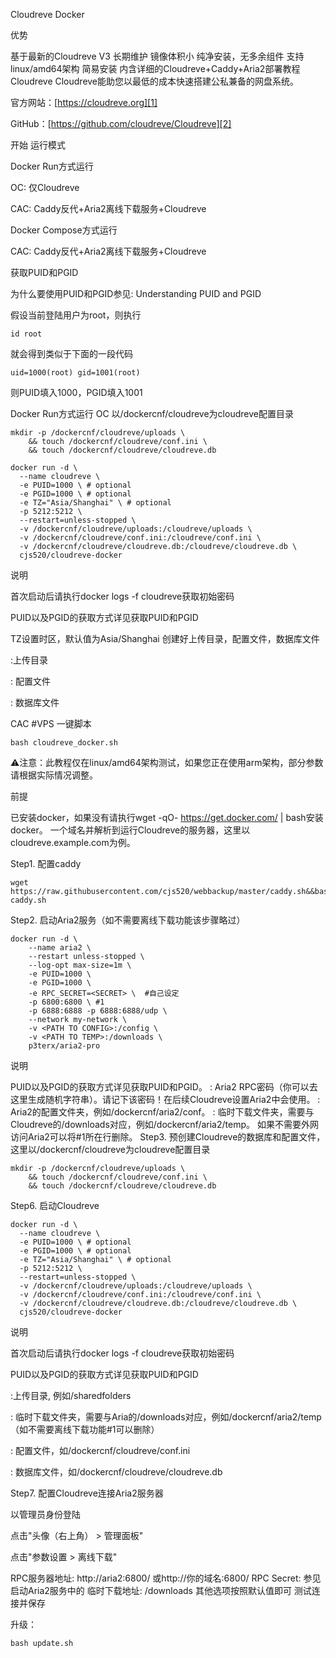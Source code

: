 
Cloudreve Docker
    

优势

基于最新的Cloudreve V3
长期维护
镜像体积小
纯净安装，无多余组件
支持linux/amd64架构
简易安装
内含详细的Cloudreve+Caddy+Aria2部署教程
Cloudreve
Cloudreve能助您以最低的成本快速搭建公私兼备的网盘系统。

官方网站：[https://cloudreve.org][1]

GitHub：[https://github.com/cloudreve/Cloudreve][2]

开始
运行模式

Docker Run方式运行

OC: 仅Cloudreve

CAC: Caddy反代+Aria2离线下载服务+Cloudreve

Docker Compose方式运行

CAC: Caddy反代+Aria2离线下载服务+Cloudreve

获取PUID和PGID

为什么要使用PUID和PGID参见: Understanding PUID and PGID

假设当前登陆用户为root，则执行

    id root

就会得到类似于下面的一段代码

    uid=1000(root) gid=1001(root)

则PUID填入1000，PGID填入1001

Docker Run方式运行
OC
以/dockercnf/cloudreve为cloudreve配置目录

    mkdir -p /dockercnf/cloudreve/uploads \
        && touch /dockercnf/cloudreve/conf.ini \
        && touch /dockercnf/cloudreve/cloudreve.db

    docker run -d \
      --name cloudreve \
      -e PUID=1000 \ # optional
      -e PGID=1000 \ # optional
      -e TZ="Asia/Shanghai" \ # optional
      -p 5212:5212 \ 
      --restart=unless-stopped \
      -v /dockercnf/cloudreve/uploads:/cloudreve/uploads \
      -v /dockercnf/cloudreve/conf.ini:/cloudreve/conf.ini \
      -v /dockercnf/cloudreve/cloudreve.db:/cloudreve/cloudreve.db \
      cjs520/cloudreve-docker

说明

首次启动后请执行docker logs -f cloudreve获取初始密码

PUID以及PGID的获取方式详见获取PUID和PGID

TZ设置时区，默认值为Asia/Shanghai
创建好上传目录，配置文件，数据库文件

<PATH TO UPLOADS>:上传目录

<PATH TO conf.ini>: 配置文件

<PATH TO cloudreve.db>: 数据库文件

CAC
#VPS 一键脚本 
```
bash cloudreve_docker.sh
```
⚠️注意：此教程仅在linux/amd64架构测试，如果您正在使用arm架构，部分参数请根据实际情况调整。

前提

已安装docker，如果没有请执行wget -qO- https://get.docker.com/ | bash安装docker。
一个域名并解析到运行Cloudreve的服务器，这里以cloudreve.example.com为例。

Step1. 配置caddy

    wget https://raw.githubusercontent.com/cjs520/webbackup/master/caddy.sh&&bash caddy.sh

Step2. 启动Aria2服务（如不需要离线下载功能该步骤略过）

    docker run -d \
        --name aria2 \
        --restart unless-stopped \
        --log-opt max-size=1m \
        -e PUID=1000 \
        -e PGID=1000 \
        -e RPC_SECRET=<SECRET> \  #自己设定
        -p 6800:6800 \ #1
        -p 6888:6888 -p 6888:6888/udp \
        --network my-network \
        -v <PATH TO CONFIG>:/config \
        -v <PATH TO TEMP>:/downloads \
        p3terx/aria2-pro

说明

PUID以及PGID的获取方式详见获取PUID和PGID。
<SECRET>: Aria2 RPC密码（你可以去这里生成随机字符串）。请记下该密码！在后续Cloudreve设置Aria2中会使用。
<PATH TO CONFIG>: Aria2的配置文件夹，例如/dockercnf/aria2/conf。
<PATH TO TEMP>: 临时下载文件夹，需要与Cloudreve的/downloads对应，例如/dockercnf/aria2/temp。
如果不需要外网访问Aria2可以将#1所在行删除。
Step3. 预创建Cloudreve的数据库和配置文件，这里以/dockercnf/cloudreve为cloudreve配置目录

    mkdir -p /dockercnf/cloudreve/uploads \
        && touch /dockercnf/cloudreve/conf.ini \
        && touch /dockercnf/cloudreve/cloudreve.db

Step6. 启动Cloudreve

    docker run -d \
      --name cloudreve \
      -e PUID=1000 \ # optional
      -e PGID=1000 \ # optional
      -e TZ="Asia/Shanghai" \ # optional
      -p 5212:5212 \ 
      --restart=unless-stopped \
      -v /dockercnf/cloudreve/uploads:/cloudreve/uploads \
      -v /dockercnf/cloudreve/conf.ini:/cloudreve/conf.ini \
      -v /dockercnf/cloudreve/cloudreve.db:/cloudreve/cloudreve.db \
      cjs520/cloudreve-docker

说明

首次启动后请执行docker logs -f cloudreve获取初始密码

PUID以及PGID的获取方式详见获取PUID和PGID

<PATH TO UPLOADS>:上传目录, 例如/sharedfolders

<PATH TO TEMP>: 临时下载文件夹，需要与Aria的/downloads对应，例如/dockercnf/aria2/temp（如不需要离线下载功能#1可以删除）

<PATH TO conf.ini>: 配置文件，如/dockercnf/cloudreve/conf.ini

<PATH TO cloudreve.db>: 数据库文件，如/dockercnf/cloudreve/cloudreve.db

Step7. 配置Cloudreve连接Aria2服务器

以管理员身份登陆

点击"头像（右上角） > 管理面板"

点击"参数设置 > 离线下载"

RPC服务器地址: http://aria2:6800/ 或http://你的域名:6800/
RPC Secret: 参见启动Aria2服务中的<SECRET>
临时下载地址: /downloads
其他选项按照默认值即可
测试连接并保存

升级：
```
bash update.sh
```


  [1]: https://cloudreve.org
  [2]: https://github.com/cloudreve/Cloudreve
